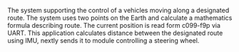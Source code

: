 The system supporting the control of a vehicles moving along a designated route. The system uses two points on the Earth and calculate a mathematics formula describing route. The current position is read form c099-f9p via UART. 
This application calculates distance between the designated route using IMU, nextly sends it to module controlling a steering wheel.
